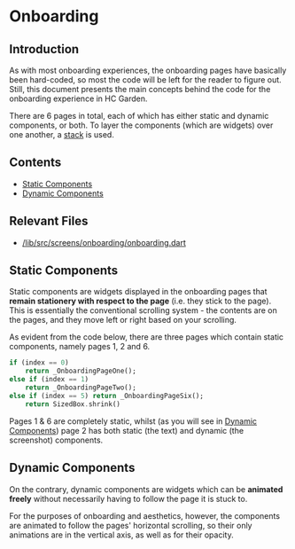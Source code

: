 # Onboarding

## Introduction

As with most onboarding experiences, the onboarding pages have basically been hard-coded, so most the code will be left for the reader to figure out. Still, this document presents the main concepts behind the code for the onboarding experience in HC Garden. 

There are 6 pages in total, each of which has either static and dynamic components, or both. To layer the components (which are widgets) over one another, a [stack](https://api.flutter.dev/flutter/widgets/Stack-class.html) is used. 

## Contents

- [Static Components](#static-components)
- [Dynamic Components](#dynamic-components)

## Relevant Files

- [/lib/src/screens/onboarding/onboarding.dart](/lib/src/screens/onboarding/onboarding.dart)

## Static Components

Static components are widgets displayed in the onboarding pages that **remain stationery with respect to the page** (i.e. they stick to the page). This is essentially the conventional scrolling system - the contents are on the pages, and they move left or right based on your scrolling. 

As evident from the code below, there are three pages which contain static components, namely pages 1, 2 and 6. 

```dart
if (index == 0)
    return _OnboardingPageOne();
else if (index == 1)
    return _OnboardingPageTwo();
else if (index == 5) return _OnboardingPageSix();
    return SizedBox.shrink()
```

Pages 1 & 6 are completely static, whilst (as you will see in [Dynamic Components](#dynamic-components)) page 2 has both static (the text) and dynamic (the screenshot) components. 

## Dynamic Components

On the contrary, dynamic components are widgets which can be **animated freely** without necessarily having to follow the page it is stuck to. 

For the purposes of onboarding and aesthetics, however, the components are animated to follow the pages' horizontal scrolling, so their only animations are in the vertical axis, as well as for their opacity. 




